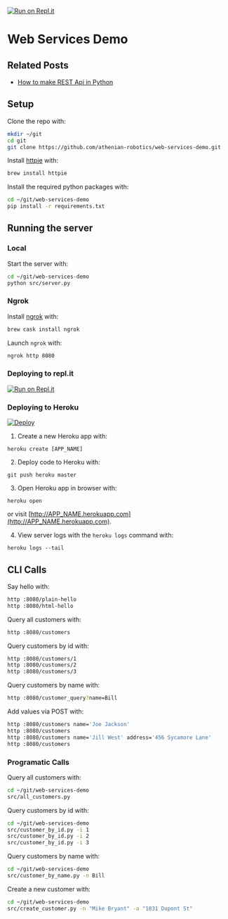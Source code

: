 [![Run on Repl.it](https://repl.it/badge/github/athenian-programming/web-services-demo)](https://repl.it/github/athenian-programming/web-services-demo)

# Web Services Demo

## Related Posts
* [How to make REST Api in Python](https://repl.it/talk/learn/How-to-make-Rest-Api-in-Python/9038)

## Setup

Clone the repo with:
```bash
mkdir ~/git
cd git
git clone https://github.com/athenian-robotics/web-services-demo.git
```

Install [httpie](https://httpie.org) with:
```bash
brew install httpie
```

Install the required python packages with:
```bash
cd ~/git/web-services-demo
pip install -r requirements.txt
```

## Running the server

### Local 

Start the server with:
```bash
cd ~/git/web-services-demo
python src/server.py
```

### Ngrok 

Install [ngrok](https://ngrok.com) with:
```bash
brew cask install ngrok
```

Launch `ngrok` with:
```bash
ngrok http 8080
```
 
### Deploying to repl.it
 [![Run on Repl.it](https://repl.it/badge/github/athenian-programming/web-services-demo)](https://repl.it/github/athenian-programming/web-services-demo)


### Deploying to Heroku

[![Deploy](https://www.herokucdn.com/deploy/button.svg)](https://heroku.com/deploy)

1) Create a new Heroku app with:
```
heroku create [APP_NAME]
```

2) Deploy code to Heroku with:
```
git push heroku master
```

3) Open Heroku app in browser with:
```
heroku open
```
or visit [http://APP_NAME.herokuapp.com](http://APP_NAME.herokuapp.com).

4) View server logs with the `heroku logs` command with:
```
heroku logs --tail
```

## CLI Calls

Say hello with:
```bash
http :8080/plain-hello
http :8080/html-hello
```

Query all customers with:
```bash
http :8080/customers
```

Query customers by id with:
```bash
http :8080/customers/1
http :8080/customers/2
http :8080/customers/3
```

Query customers by name with:
```bash
http :8080/customer_query?name=Bill
```

Add values via POST with:
```bash
http :8080/customers name='Joe Jackson' 
http :8080/customers
http :8080/customers name='Jill West' address='456 Sycamore Lane'
http :8080/customers
```

### Programatic Calls

Query all customers with:
```bash
cd ~/git/web-services-demo
src/all_customers.py
```

Query customers by id with:
```bash
cd ~/git/web-services-demo
src/customer_by_id.py -i 1
src/customer_by_id.py -i 2
src/customer_by_id.py -i 3
```

Query customers by name with:
```bash
cd ~/git/web-services-demo
src/customer_by_name.py -n Bill
```

Create a new customer with:
```bash
cd ~/git/web-services-demo
src/create_customer.py -n "Mike Bryant" -a "1831 Dupont St"
```